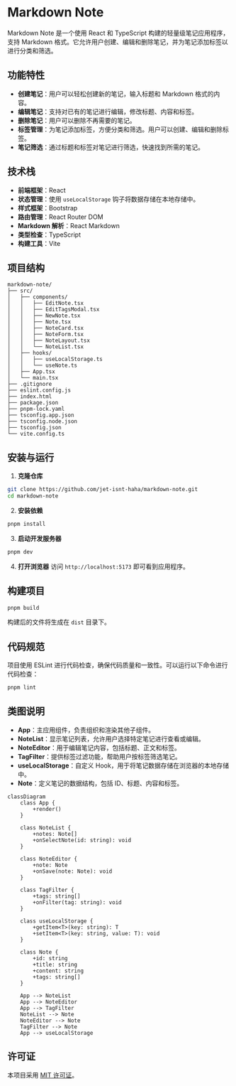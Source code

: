 # Markdown Note

Markdown Note 是一个使用 React 和 TypeScript 构建的轻量级笔记应用程序，支持 Markdown 格式。它允许用户创建、编辑和删除笔记，并为笔记添加标签以进行分类和筛选。

## 功能特性
- **创建笔记**：用户可以轻松创建新的笔记，输入标题和 Markdown 格式的内容。
- **编辑笔记**：支持对已有的笔记进行编辑，修改标题、内容和标签。
- **删除笔记**：用户可以删除不再需要的笔记。
- **标签管理**：为笔记添加标签，方便分类和筛选。用户可以创建、编辑和删除标签。
- **笔记筛选**：通过标题和标签对笔记进行筛选，快速找到所需的笔记。

## 技术栈
- **前端框架**：React
- **状态管理**：使用 `useLocalStorage` 钩子将数据存储在本地存储中。
- **样式框架**：Bootstrap
- **路由管理**：React Router DOM
- **Markdown 解析**：React Markdown
- **类型检查**：TypeScript
- **构建工具**：Vite

## 项目结构
```
markdown-note/
├── src/
│   ├── components/
│   │   ├── EditNote.tsx
│   │   ├── EditTagsModal.tsx
│   │   ├── NewNote.tsx
│   │   ├── Note.tsx
│   │   ├── NoteCard.tsx
│   │   ├── NoteForm.tsx
│   │   ├── NoteLayout.tsx
│   │   └── NoteList.tsx
│   ├── hooks/
│   │   ├── useLocalStorage.ts
│   │   └── useNote.ts
│   ├── App.tsx
│   └── main.tsx
├── .gitignore
├── eslint.config.js
├── index.html
├── package.json
├── pnpm-lock.yaml
├── tsconfig.app.json
├── tsconfig.node.json
├── tsconfig.json
└── vite.config.ts
```

## 安装与运行
1. **克隆仓库**
```bash
git clone https://github.com/jet-isnt-haha/markdown-note.git
cd markdown-note
```
2. **安装依赖**
```bash
pnpm install
```
3. **启动开发服务器**
```bash
pnpm dev
```
4. **打开浏览器**
访问 `http://localhost:5173` 即可看到应用程序。

## 构建项目
```bash
pnpm build
```
构建后的文件将生成在 `dist` 目录下。

## 代码规范
项目使用 ESLint 进行代码检查，确保代码质量和一致性。可以运行以下命令进行代码检查：
```bash
pnpm lint
```


## 类图说明

- **App**：主应用组件，负责组织和渲染其他子组件。
- **NoteList**：显示笔记列表，允许用户选择特定笔记进行查看或编辑。
- **NoteEditor**：用于编辑笔记内容，包括标题、正文和标签。
- **TagFilter**：提供标签过滤功能，帮助用户按标签筛选笔记。
- **useLocalStorage**：自定义 Hook，用于将笔记数据存储在浏览器的本地存储中。
- **Note**：定义笔记的数据结构，包括 ID、标题、内容和标签。

```mermaid
classDiagram
    class App {
        +render()
    }

    class NoteList {
        +notes: Note[]
        +onSelectNote(id: string): void
    }

    class NoteEditor {
        +note: Note
        +onSave(note: Note): void
    }

    class TagFilter {
        +tags: string[]
        +onFilter(tag: string): void
    }

    class useLocalStorage {
        +getItem<T>(key: string): T
        +setItem<T>(key: string, value: T): void
    }

    class Note {
        +id: string
        +title: string
        +content: string
        +tags: string[]
    }

    App --> NoteList
    App --> NoteEditor
    App --> TagFilter
    NoteList --> Note
    NoteEditor --> Note
    TagFilter --> Note
    App --> useLocalStorage

```

## 许可证
本项目采用 [MIT 许可证](LICENSE)。
